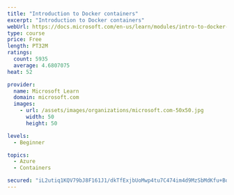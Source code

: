 ```yaml
---
title: "Introduction to Docker containers"
excerpt: "Introduction to Docker containers"
webUrl: https://docs.microsoft.com/en-us/learn/modules/intro-to-docker-containers/
type: course
price: Free
length: PT32M
ratings:
  count: 5935
  average: 4.6807075
heat: 52

provider:
  name: Microsoft Learn
  domain: microsoft.com
  images:
    - url: /assets/images/organizations/microsoft.com-50x50.jpg
      width: 50
      height: 50

levels:
  - Beginner

topics:
  - Azure
  - Containers

secured: "iL2utiq1KQV79bJ8F161J1/dkTfExjbUoMwp4tu7C474im4d9MzSbMdKfu+BoWC0oPPjSgbVAW00BH+CtrN6O9yeaBGuwm1Lt9GMCHgoiXFuPRxEd0thSNJCg+5+sHvIHWBZT2Bw/eNlOEsxvgsd2K7kiob2XoSulGo0sj5xC8s/jK6y3C3rwEJDmJfj+JugKrofV+ILyO43je2931O3icqwqCrVaImEamNxvn5Y7jQLYWNJPK6ggvB3hFuUpOf38g7cphmygs/hP9WirIz7qgXhrbVW5OZnw9vQFuw2SV6Tf93bK3Ico9r9GlpZeu0TgUplFWkQZ5/pX15YWht+J3Pojd79VU/dXI0vGJvtE9iFIYrrSuaDyWWOk8YKPfaI5ffrFkkDIt0HWRk1aAq2pypmMeiO37H4eJMX6VPBJOI=;DbeqnH7KYZ1xt955BBBkOg=="
---
```


